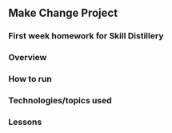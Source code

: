 ## Make Change Project

### First week homework for Skill Distillery

### Overview

### How to run

### Technologies/topics used

### Lessons 
